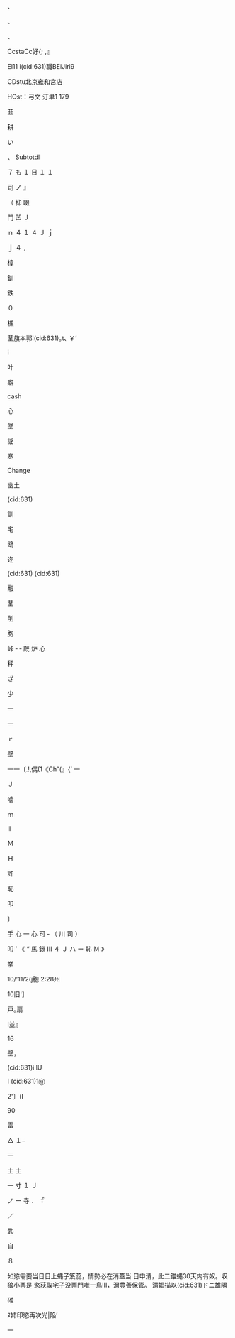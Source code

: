、

、

、

CcstaCc好{; ,』

El11 i(cid:631)職BEiJiri9

CDstu北京雍和宮店

HOst：弓文
汀単1 179

韮

耕

い

、
Subtotdl

７
も
１
日
１
１

司
ノ
』

（
抑
畷

門
凹
Ｊ

ｎ
４
１
４
Ｊ
ｊ

ｊ
４
，

樟

釧

鉄

０

樵

茎旗本郭i(cid:631)｡t､ ￥’

i

叶

癖

cash

心

墜

謡

寒

Change

幽土

(cid:631)

訓

宅

鴎

迩

(cid:631)
(cid:631)

融

茎

削

胞

峠
‐
‐
厩
炉
心

秤

ざ

少

一

一

ｒ

壁

一一〔.!,偶(1《Ch”(』{’ 一

Ｊ

噛

ｍ

Ⅱ

Ｍ

Ｈ

許

恥

叩

〕

手
心
一
心
可
‐
（
川
司
）

叩
’
《
“
馬
鍬
Ⅲ
４
Ｊ
ハ
ー
恥
Ｍ
》

挙

10/’11/2(j胞
2:28州

10旧'］

戸｡扇

l並』

16

壁，

(cid:631)i lU

I (cid:631)1⑪

2'〕(I

90

雷

△
１−

一

土
土

一
寸
１
Ｊ

ノ
ー
寺
．
ｆ

／

匙

自

８

如慾需要当日日上蝿子笈蕊，情勢必在消蓋当
日申清，此二錐蝿30天内有奴。収狼小票是
慾荻取宅子没票門唯一鳥Ⅲ，渭豊善保管。
清娼描以(cid:631)ドニ雄隅

碓

ﾇ姉印慾再次光|陥’

一

